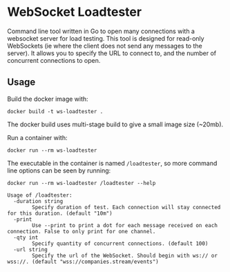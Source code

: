 # WebSocket Loadtester
Command line tool written in Go to open many connections with a websocket server for load testing. 
This tool is designed for read-only WebSockets (ie where the client does not send any messages to the server). 
It allows you to specify the URL to connect to, and the number of concurrent connections to open.

## Usage

Build the docker image with:
```
docker build -t ws-loadtester .
```
The docker build uses multi-stage build to give a small image size (~20mb).

Run a container with:
```
docker run --rm ws-loadtester
```
The executable in the container is named `/loadtester`, so more command line options can be seen by running:
```
docker run --rm ws-loadtester /loadtester --help
```
```
Usage of /loadtester:
  -duration string
        Specify duration of test. Each connection will stay connected for this duration. (default "10m")
  -print
        Use --print to print a dot for each message received on each connection. False to only print for one channel.
  -qty int
        Specify quantity of concurrent connections. (default 100)
  -url string
        Specify the url of the WebSocket. Should begin with ws:// or wss://. (default "wss://companies.stream/events")
```
